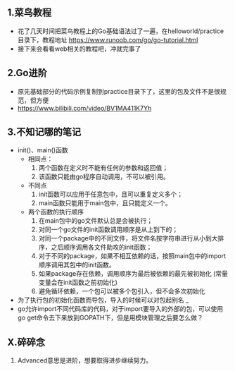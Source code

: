 ## 1.菜鸟教程
- 花了几天时间把菜鸟教程上的Go基础语法过了一遍，在helloworld/practice目录下，教程地址 
  https://www.runoob.com/go/go-tutorial.html
- 接下来会看看web相关的教程吧，冲就完事了

## 2.Go进阶
- 原先基础部分的代码示例复制到practice目录下了，这里的包及文件不是很规范，但方便
- https://www.bilibili.com/video/BV1MA411K7Yh

## 3.不知记哪的笔记 
- init()、main()函数
  - 相同点：
    1. 两个函数在定义时不能有任何的参数和返回值；
    2. 该函数只能由go程序自动调用，不可以被引用。
  - 不同点
    1. init函数可以应用于任意包中，且可以重复定义多个；
    2. main函数只能用于main包中，且只能定义一个。
  - 两个函数的执行顺序
    1. 在main包中的go文件默认总是会被执行；
    2. 对同一个go文件的init函数调用顺序是从上到下的；
    3. 对同一个package中的不同文件，将文件名按字符串进行从小到大排序，之后顺序调用各文件助攻的init函数；
    4. 对于不同的package，如果不相互依赖的话，按照main包中的import顺序调用其包中的init函数。
    5. 如果package存在依赖，调用顺序为最后被依赖的最先被初始化 (常量变量会在init函数之前初始化)
    6. 避免循环依赖，一个包可以被多个包引入，但不会多次初始化
- 为了执行包的初始化函数而导包，导入的时候可以对包起别名 _
- go允许import不同代码库的代码，对于import要导入的外部的包，可以使用go get命令去下来放到GOPATH下，但是用模块管理之后要怎么做？

## X.碎碎念
1. Advanced意思是进阶，想要取得进步继续努力。
